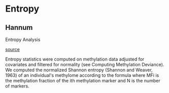 # Entropy

## Hannum

Entropy Analysis

[source](https://www.sciencedirect.com/science/article/pii/S1097276512008933#sec3)

Entropy statistics were computed on methylation data adjusted for covariates and filtered for normality (see Computing Methylation Deviance). We computed the normalized Shannon entropy (Shannon and Weaver, 1963) of an individual's methylome according to the formula
where MFi is the methylation fraction of the ith methylation marker and N is the number of markers.